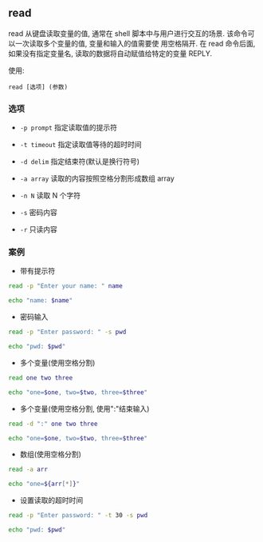 ## read

read 从键盘读取变量的值, 通常在 shell 脚本中与用户进行交互的场景. 该命令可以一次读取多个变量的值, 变量和输入的值需要使
用空格隔开. 在 read 命令后面, 如果没有指定变量名, 读取的数据将自动赋值给特定的变量 REPLY.

使用:

```
read [选项] (参数) 
```

### 选项

- `-p prompt` 指定读取值的提示符

- `-t timeout` 指定读取值等待的超时时间

- `-d delim` 指定结束符(默认是换行符号)

- `-a array` 读取的内容按照空格分割形成数组 array 

- `-n N` 读取 N 个字符

- `-s` 密码内容

- `-r` 只读内容


### 案例

- 带有提示符

```bash
read -p "Enter your name: " name

echo "name: $name"
```

- 密码输入

```bash
read -p "Enter password: " -s pwd

echo "pwd: $pwd"
```

- 多个变量(使用空格分割)

```bash
read one two three

echo "one=$one, two=$two, three=$three"
```

- 多个变量(使用空格分割, 使用":"结束输入)

```bash
read -d ":" one two three 

echo "one=$one, two=$two, three=$three"
```

- 数组(使用空格分割)

```bash
read -a arr 

echo "one=${arr[*]}"
```

- 设置读取的超时时间

```bash
read -p "Enter password: " -t 30 -s pwd

echo "pwd: $pwd"
```
